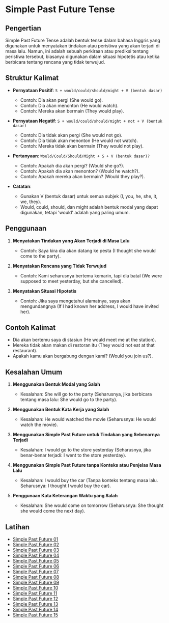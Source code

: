 # Simple Past Future Tense

## Pengertian

Simple Past Future Tense adalah bentuk tense dalam bahasa Inggris yang digunakan untuk menyatakan tindakan atau peristiwa yang akan terjadi di masa lalu. Namun, ini adalah sebuah perkiraan atau prediksi tentang peristiwa tersebut, biasanya digunakan dalam situasi hipotetis atau ketika berbicara tentang rencana yang tidak terwujud.

## Struktur Kalimat

- **Pernyataan Positif**: `S + would/could/should/might + V (bentuk dasar)`
  - Contoh: Dia akan pergi (She would go).
  - Contoh: Dia akan menonton (He would watch).
  - Contoh: Mereka akan bermain (They would play).

- **Pernyataan Negatif**: `S + would/could/should/might + not + V (bentuk dasar)`
  - Contoh: Dia tidak akan pergi (She would not go).
  - Contoh: Dia tidak akan menonton (He would not watch).
  - Contoh: Mereka tidak akan bermain (They would not play).

- **Pertanyaan**: `Would/Could/Should/Might + S + V (bentuk dasar)?`
  - Contoh: Apakah dia akan pergi? (Would she go?).
  - Contoh: Apakah dia akan menonton? (Would he watch?).
  - Contoh: Apakah mereka akan bermain? (Would they play?).

- **Catatan**:
  - Gunakan V (bentuk dasar) untuk semua subjek (I, you, he, she, it, we, they).
  - Would, could, should, dan might adalah bentuk modal yang dapat digunakan, tetapi 'would' adalah yang paling umum.

## Penggunaan

1. **Menyatakan Tindakan yang Akan Terjadi di Masa Lalu**
   - Contoh: Saya kira dia akan datang ke pesta (I thought she would come to the party).

2. **Menyatakan Rencana yang Tidak Terwujud**
   - Contoh: Kami seharusnya bertemu kemarin, tapi dia batal (We were supposed to meet yesterday, but she cancelled).

3. **Menyatakan Situasi Hipotetis**
   - Contoh: Jika saya mengetahui alamatnya, saya akan mengundangnya (If I had known her address, I would have invited her).

## Contoh Kalimat

- Dia akan bertemu saya di stasiun (He would meet me at the station).
- Mereka tidak akan makan di restoran itu (They would not eat at that restaurant).
- Apakah kamu akan bergabung dengan kami? (Would you join us?).

## Kesalahan Umum

1. **Menggunakan Bentuk Modal yang Salah**
   - Kesalahan: She will go to the party (Seharusnya, jika berbicara tentang masa lalu: She would go to the party).

2. **Menggunakan Bentuk Kata Kerja yang Salah**
   - Kesalahan: He would watched the movie (Seharusnya: He would watch the movie).

3. **Menggunakan Simple Past Future untuk Tindakan yang Sebenarnya Terjadi**
   - Kesalahan: I would go to the store yesterday (Seharusnya, jika benar-benar terjadi: I went to the store yesterday).

4. **Menggunakan Simple Past Future tanpa Konteks atau Penjelas Masa Lalu**
   - Kesalahan: I would buy the car (Tanpa konteks tentang masa lalu. Seharusnya: I thought I would buy the car).

5. **Penggunaan Kata Keterangan Waktu yang Salah**
   - Kesalahan: She would come on tomorrow (Seharusnya: She thought she would come the next day).


## Latihan
- [Simple Past Future 01](https://chipulaja.github.io/quiz-app/#/question/13_simple_past_future_01)
- [Simple Past Future 02](https://chipulaja.github.io/quiz-app/#/question/13_simple_past_future_02)
- [Simple Past Future 03](https://chipulaja.github.io/quiz-app/#/question/13_simple_past_future_03)
- [Simple Past Future 04](https://chipulaja.github.io/quiz-app/#/question/13_simple_past_future_04)
- [Simple Past Future 05](https://chipulaja.github.io/quiz-app/#/question/13_simple_past_future_05)
- [Simple Past Future 06](https://chipulaja.github.io/quiz-app/#/question/13_simple_past_future_06)
- [Simple Past Future 07](https://chipulaja.github.io/quiz-app/#/question/13_simple_past_future_07)
- [Simple Past Future 08](https://chipulaja.github.io/quiz-app/#/question/13_simple_past_future_08)
- [Simple Past Future 09](https://chipulaja.github.io/quiz-app/#/question/13_simple_past_future_09)
- [Simple Past Future 10](https://chipulaja.github.io/quiz-app/#/question/13_simple_past_future_10)
- [Simple Past Future 11](https://chipulaja.github.io/quiz-app/#/question/13_simple_past_future_11)
- [Simple Past Future 12](https://chipulaja.github.io/quiz-app/#/question/13_simple_past_future_12)
- [Simple Past Future 13](https://chipulaja.github.io/quiz-app/#/question/13_simple_past_future_13)
- [Simple Past Future 14](https://chipulaja.github.io/quiz-app/#/question/13_simple_past_future_14)
- [Simple Past Future 15](https://chipulaja.github.io/quiz-app/#/question/13_simple_past_future_15)

<!--
cara 1
Prompt yang digunakan :

buatkan saya file json dengan detail di bawah ini
- berisi 10 soal menerjemahkan bahasa indonesia ke bahasa Inggris
- fokus pada topik umum, seputar kuliner di indonesia, keindahan alam indonesia, olaraga, pendidikan, teknologi, cita-cita
- hanya melibatkan struktur kalimat Simple Present Tense
- soal terdiri dari kalimat positif, negatif dan tanya
- level soal adalah semua level
- notes di tulis dalam bahasa indonesia
- explanation di tulis dalam bahasa indonesia
- explanation berformat html dan tidak mengandung tag br
- di dalam explanation disebutkan nama tenses/grammar yang digunakan
- format explanation seperti dibawah
- jangan kosongkan element review-daftar-pejelasan-jawaban


<p class='review-pertanyaan'>"makanan ini berasal dari padang"</p><p class='review-pejelasan-grammar'>kalimat di atas adalah <span class='review-nama-grammar'><strong> simple present tense</strong></span>.</p><p class='review-detail-pejelasan-grammar'>Kalimat ini menggambarkan sebuah fakta karena makanan tersebut berasal dari padang.</p><p><strong>Formula Umum:</strong></p><pre class="review-formula">Subject + Verb (Simple Present Tense) + Prepositional Phrase</pre><p>Maka bahasa inggrisnya adalah : </p><pre class="review-jawaban">This food originates from Padang</pre><p><strong>Berikut detail penyusun kalimatnya:</strong></p><ul class="review-daftar-pejelasan-jawaban"><li><strong>This food</strong> adalah <strong>Subject</strong> atau subjek dari kalimat.</li><li><strong>originates</strong> adalah kata kerja dalam bentuk <strong>Simple Present Tense</strong>.</li><li><strong>from Padang</strong> adalah <strong>Prepositional Phrase</strong> yang berfungsi sebagai pelengkap (complement) dalam kalimat.</li><li><strong>Prepositional Phrase</strong> adalah kelompok kata yang dimulai dengan preposisi dan diikuti oleh objek preposisi, biasanya berfungsi untuk memberikan informasi tambahan mengenai tempat, waktu, atau cara dalam sebuah kalimat.</li></ul>

- format json seperti dibawah
    {
        "notes":"",
        "questions" : [
             {
                 "question": "",
                 "answer": "",
                 "explanation": ""
             }
        ]
    }
-->

<!--
cara 2
Prompt 1 yang digunakan :
buatkan 200 daftar kalimat dengan detail dibawah
- jangan mengulang kalimat yang sudah di buat
- fokus pada topik umum, seputar kuliner di indonesia, keindahan alam indonesia, olaraga, pendidikan, teknologi, cita-cita
- hanya melibatkan struktur kalimat Present Continuous
- kalimat terdiri dari kalimat positif, negatif dan tanya
- level kesulitan kalimat adalah semua level
- daftar jangan di kelompokkan


promt 2 yang digunakan :

saya punya daftar kalimat berikut

- Saya ingin belajar bahasa Jepang.
- Apakah dia seorang dokter?
- Saya suka nasi goreng.
- Ini bukan ponsel saya.
- Anak-anak bermain di taman.
- Apakah Jakarta ibu kota Indonesia?
- Bali adalah pulau indah.
- Dia tidak suka berenang.
- Dia mengajar di sebuah universitas.
- Mereka suka bermain sepak bola.
- Nasi Padang sangat lezat.

buatkan saya soal file json berdasarkan kalimat di atas dan dengan detail di bawah ini

- notes di tulis dalam bahasa indonesia
- explanation di tulis dalam bahasa indonesia
- explanation berformat html dan tidak mengandung tag br
- di dalam explanation disebutkan nama tenses/grammar yang digunakan
- format explanation seperti dibawah
- jangan kosongkan element review-daftar-pejelasan-jawaban

<p class='review-pertanyaan'>"makanan ini berasal dari padang"</p><p class='review-pejelasan-grammar'>kalimat di atas adalah <span class='review-nama-grammar'><strong> simple present tense</strong></span>.</p><p class='review-detail-pejelasan-grammar'>Kalimat ini menggambarkan sebuah fakta karena makanan tersebut berasal dari padang.</p><p><strong>Formula Umum:</strong></p><pre class="review-formula">Subject + Verb (Simple Present Tense) + Prepositional Phrase</pre><p>Maka bahasa inggrisnya adalah : </p><pre class="review-jawaban">This food originates from Padang</pre><p><strong>Berikut detail penyusun kalimatnya:</strong></p><ul class="review-daftar-pejelasan-jawaban"><li><strong>This food</strong> adalah <strong>Subject</strong> atau subjek dari kalimat.</li><li><strong>originates</strong> adalah kata kerja dalam bentuk <strong>Simple Present Tense</strong>.</li><li><strong>from Padang</strong> adalah <strong>Prepositional Phrase</strong> yang berfungsi sebagai pelengkap (complement) dalam kalimat.</li><li><strong>Prepositional Phrase</strong> adalah kelompok kata yang dimulai dengan preposisi dan diikuti oleh objek preposisi, biasanya berfungsi untuk memberikan informasi tambahan mengenai tempat, waktu, atau cara dalam sebuah kalimat.</li></ul>

- format json seperti dibawah
    {
        "notes":"",
        "questions" : [
             {
                 "question": "",
                 "answer": "",
                 "explanation": ""
             }
        ]
    }
-->
